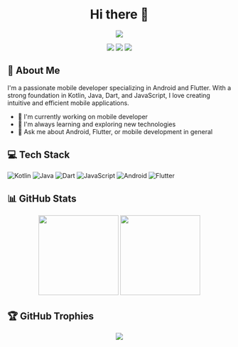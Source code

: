 <h1 align="center">Hi there 👋</h1>

<p align="center">
  <img src="https://readme-typing-svg.herokuapp.com/?lines=Android+Developer;Flutter+Enthusiast;Always+learning+new+things&font=Fira%20Code&center=true&width=380&height=50">
</p>

<p align="center">
  <a href="https://github.com/binbenc"><img src="https://img.shields.io/badge/-GitHub-181717?style=flat-square&logo=github"></a>
  <a href="https://www.linkedin.com/in/[your-linkedin]/"><img src="https://img.shields.io/badge/-LinkedIn-0077B5?style=flat-square&logo=linkedin"></a>
  <a href="mailto:chenxiaobin1112@gmail.com"><img src="https://img.shields.io/badge/-Email-D14836?style=flat-square&logo=gmail&logoColor=white"></a>
</p>

## 🚀 About Me

I'm a passionate mobile developer specializing in Android and Flutter. With a strong foundation in Kotlin, Java, Dart, and JavaScript, I love creating intuitive and efficient mobile applications.

- 🔭 I'm currently working on mobile developer
- 🌱 I'm always learning and exploring new technologies
- 💬 Ask me about Android, Flutter, or mobile development in general

## 💻 Tech Stack

![Kotlin](https://img.shields.io/badge/-Kotlin-0095D5?style=flat-square&logo=kotlin&logoColor=white)
![Java](https://img.shields.io/badge/-Java-007396?style=flat-square&logo=java&logoColor=white)
![Dart](https://img.shields.io/badge/-Dart-0175C2?style=flat-square&logo=dart&logoColor=white)
![JavaScript](https://img.shields.io/badge/-JavaScript-F7DF1E?style=flat-square&logo=javascript&logoColor=black)
![Android](https://img.shields.io/badge/-Android-3DDC84?style=flat-square&logo=android&logoColor=white)
![Flutter](https://img.shields.io/badge/-Flutter-02569B?style=flat-square&logo=flutter&logoColor=white)

## 📊 GitHub Stats

<div align="center">
  <img height="180em" src="https://github-readme-stats.vercel.app/api?username=binbenc&show_icons=true&theme=tokyonight&include_all_commits=true&count_private=true"/>
  <img height="180em" src="https://github-readme-stats.vercel.app/api/top-langs/?username=binbenc&layout=compact&langs_count=7&theme=tokyonight"/>
</div>

## 🏆 GitHub Trophies

<p align="center">
  <img src="https://github-profile-trophy.vercel.app/?username=binbenc&theme=nord&column=7" />
</p>

<!--
**binbenc/binbenc** is a ✨ _special_ ✨ repository because its `README.md` (this file) appears on your GitHub profile.

Here are some ideas to get you started:

- 👯 I'm looking to collaborate on ...
- 🤔 I'm looking for help with ...
- 😄 Pronouns: ...
- ⚡ Fun fact: ...
-->
